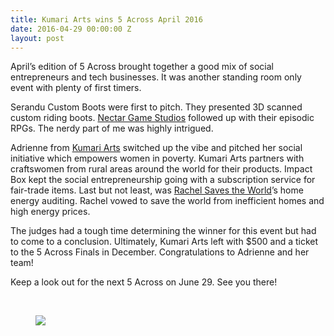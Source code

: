 ```yaml
---
title: Kumari Arts wins 5 Across April 2016
date: 2016-04-29 00:00:00 Z
layout: post
---
```

 
<p>April’s edition of 5 Across brought together a good mix of social entrepreneurs and tech businesses. It was another standing room only event with plenty of first timers.<b><br/></b></p><p>Serandu Custom Boots were first to pitch. They presented 3D scanned custom riding boots. <a href="http://www.nectargamestudios.com/" target="_blank">Nectar Game Studios</a> followed up with their episodic RPGs. The nerdy part of me was highly intrigued. </p><p>Adrienne from <a href="http://www.kumariarts.net/" target="_blank">Kumari Arts</a> switched up the vibe and pitched her social initiative which empowers women in poverty. Kumari Arts partners with craftswomen from rural areas around the world for their products. Impact Box kept the social entrepreneurship going with a subscription service for fair-trade items. Last but not least, was <a href="http://rachelsavestheworld.com/" target="_blank">Rachel Saves the World</a>’s home energy auditing. Rachel vowed to save the world from inefficient homes and high energy prices. </p><p>The judges had a tough time determining the winner for this event but had to come to a conclusion. Ultimately, Kumari Arts left with $500 and a ticket to the 5 Across Finals in December. Congratulations to Adrienne and her team!</p><p>Keep a look out for the next 5 Across on June 29. See you there!</p><p><br/></p><figure class="tmblr-full" data-orig-height="683" data-orig-width="1024"><img src="https://66.media.tumblr.com/debb339fdd1f46852b4e6221b05d8af9/tumblr_inline_o6eztwU9Mp1spm8pc_540.jpg" data-orig-height="683" data-orig-width="1024"/></figure>
